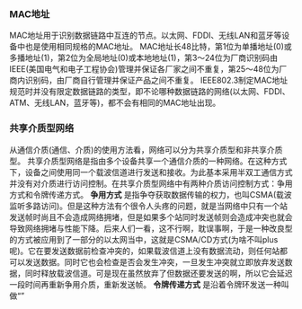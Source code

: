 ### MAC地址
MAC地址用于识别数据链路中互连的节点。以太网、FDDI、无线LAN和蓝牙等设备中也是使用相同规格的MAC地址。
MAC地址长48比特，第1位为单播地址(0)或多播地址(1)，第2位为全局地址(0)或本地地址(1)，第3～24位为厂商识别码由IEEE(美国电气和电子工程协会)管理并保证各厂家之间不重复，第25～48位为厂商内识别码，由厂商自行管理并保证产品之间不重复。
IEEE802.3制定MAC地址规范时并没有限定数据链路的类型，即不论哪种数据链路的网络(以太网、FDDI、ATM、无线LAN，蓝牙等)，都不会有相同的MAC地址出现。
### 共享介质型网络
从通信介质(通信、介质)的使用方法看，网络可以分为共享介质型和非共享介质型。
共享介质型网络是指由多个设备共享一个通信介质的一种网络。在这种方式下，设备之间使用同一个载波信道进行发送和接收。为此基本采用半双工通信方式并没有对介质进行访问控制。在共享介质型网络中有两种介质访问控制方式：争用方式和令牌传递方式。
**争用方式** 是指争夺获取数据传输的权力，也叫CSMA(载波监听多路访问)。但是这种方法有个很令人头疼的问题，就是当网络中只有一个站发送帧时尚且不会造成网络拥堵，但是如果多个站同时发送帧则会造成冲突也就会导致网络拥堵与性能下降。后来人们一看，这不行啊，耽误事啊，于是一种改良型的方式被应用到了一部分的以太网当中，这就是CSMA/CD方式(为啥不叫plus呢)。它在要发送数据前检查冲突的，如果载波信道上没有数据流动，则任何站都可以发送数据。同时它也会检查是否会发生冲突，一旦发生冲突就立即放弃发送数据，同时释放载波信道。可是现在虽然放弃了但数据还要发送的啊，所以它会延迟一段时间再重新争用介质，重新发送帧。
**令牌传递方式** 是沿着令牌环发送一种叫做“”